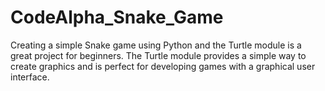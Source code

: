 # CodeAlpha_Snake_Game
Creating a simple Snake game using Python and the Turtle module is a great project for beginners. The Turtle module provides a simple way to create graphics and is perfect for developing games with a graphical user interface. 
